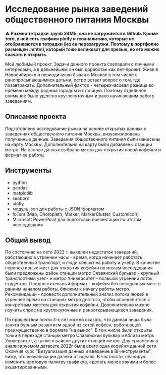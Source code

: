 # Исследование рынка заведений общественного питания Москвы
<div class="alert alert-warning">
⚠️  <b>Размер тетрадки .ipynb 34МБ, она не загружается в Github. Кроме того, в ней есть  графики plotly и геоаналитика, которые не отображаются в тетрадки без ее перезагрузки. Поэтому в портфолио размещен .mhtml, который тоже великоват для превью, но его можно скачать и открыть.</b> 
</div>


Мой любимый проект. Задачи данного проекта совпадали с личными интересами, а в дальнейшем он был доработан как пет-проект. Живя в  Новосибирске и периодически бывая в Москве в том числе с ранопросыпающимися детьми, остро встает вопрос о том, где позавтракать. Дополнительный фактор - четырехчасовая разница во времени между родным городом и столицей. Поэтому отдельное внимание было уделено круглосуточным и рано начинающим работу заведениям.
## Описание проекта
Подготовлено исследование рынка на основе открытых данных о заведениях общественного питания Москвы, визуализированы полученные данные. Заведения общественного питания были нанесены на карту Москвы. Дополнительно на карту были добавлены станции метро. На основе данных выбрано место для открытия новой кофейни и формат ее работы.
## Инструменты
- python
- pandas
- matplotlib
- seaborn
- plotly
- модуль json для работы с JSON-форматом
- folium (Map, Choropleth, Marker, MarkerCluster, CustomIcon) 
-  Microsoft PowerPoint для подготовки презентации по итогам исследования
  ## Общий вывод
  По состоянию на лето 2022 г. выявлен недостаток заведений, работающих в утреннии часы - время, когда начинает работать общественный транспорт, и люди спешат на работу и учебу. В качестве перспективных мест для открытия кофейни по итогам исследования были предложены район станции метро Славянский бульвар - крупный транспортный узел- и метро Университет - большой утренний поток студентов. Предпочтительный формат - кофейня без посадочных мест с ранним началом работы, близким к началу работы метро. Рекомендации - провести дополнительный анализ потока людей в утреннее время на станциях метро для того, чтобы определиться с конкретным местом для открытия кофейни. Дополнительно можно изучить спрос на круглосуточные и ранооткрывающиеся заведения.

  По прошествии почти 3-х лет можно сказать, что данная ниша была занята бурным развитием одной из сетей кофеен, работающей преимущественно в формате "на вынос". В том числе были открыты точки в переходе станции метро Славянский бульвар и вблизи метро Университет, а также в районе других станций метро. Для сравнения в анализируемом датасете 2022г была всего одна кофейня данной сети.
  Окончив курс "Визуализация данных и введение в BI-инструменты", вижу, что визуализации далеки от идеала. В частности, планирую изменить цветовую палитру графиков, сделать менее яркими и более акцентированными.
